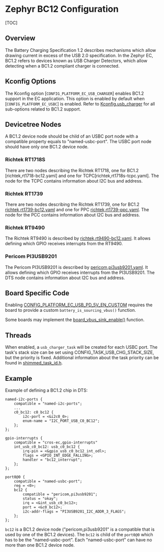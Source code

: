 # Zephyr BC12 Configuration

[TOC]

## Overview

The Battery Charging Specification 1.2 describes mechanisms which allow drawing
current in excess of the USB 2.0 specification. In the Zephyr EC, BC1.2 refers
to devices known as USB Charger Detectors, which allow detecting when a BC1.2
compliant charger is connected.

## Kconfig Options

The Kconfig option [`CONFIG_PLATFORM_EC_USB_CHARGER`] enables BC1.2 support in
the EC application. This option is enabled by default when
[`CONFIG_PLATFORM_EC_USBC`] is enabled. Refer to [Kconfig.usb_charger] for all
sub-options related to BC1.2 support.

## Devicetree Nodes

A BC1.2 device node should be child of an USBC port node with a compatible
property equals to "named-usbc-port". The USBC port node should have only one
BC1.2 device node.

### Richtek RT1718S

There are two nodes describing the Richtek RT1718, one for BC1.2
[richtek,rt1718-bc12.yaml] and one for TCPC[richtek,rt1718s-tcpc.yaml]. The node
for the TCPC contains information about I2C bus and address.

### Richtek RT1739

There are two nodes describing the Richtek RT1739, one for BC1.2
[richtek,rt1739-bc12.yaml] and one for PPC [richtek,rt1739-ppc.yaml]. The node
for the PCC contains information about I2C bus and address.

### Richtek RT9490

The Richtek RT9490 is described by [richtek,rt9490-bc12.yaml]. It allows
defining which GPIO receives interrupts from the RT9490.

### Pericom PI3USB9201

The Pericom PI3USB9201 is described by [pericom,pi3usb9201.yaml]. It allows
defining which GPIO receives interrupts from the PI3USB9201. The DTS node
contains information about I2C bus and address.

## Board Specific Code

Enabling [CONFIG_PLATFORM_EC_USB_PD_5V_EN_CUSTOM] requires the board to provide
a custom `battery_is_sourcing_vbus()` function.

Some boards may implement the [board_vbus_sink_enable()] function.

## Threads

When enabled, a `usb_charger_task` will be created for each USBC port.
The task's stack size can be set using CONFIG_TASK_USB_CHG_STACK_SIZE, but
the priority is fixed. Additional information about the task priority can be
found in [shimmed_task_id.h].

## Example

Example of defining a BC1.2 chip in DTS:

```
named-i2c-ports {
    compatible = "named-i2c-ports";
    ...
    c0_bc12: c0_bc12 {
        i2c-port = <&i2c0_0>;
        enum-name = "I2C_PORT_USB_C0_BC12";
    };
};

gpio-interrupts {
    compatible = "cros-ec,gpio-interrupts"
    int_usb_c0_bc12: usb_c0_bc12 {
        irq-pin = <&gpio_usb_c0_bc12_int_odl>;
        flags = <GPIO_INT_EDGE_FALLING>;
        handler = "bc12_interrupt";
    };
};

port0@0 {
    compatible = "named-usbc-port";
    reg = <0>;
    bc12 {
        compatible = "pericom,pi3usb9201";
        status = "okay";
        irq = <&int_usb_c0_bc12>;
        port = <&c0_bc12>;
        i2c-addr-flags = "PI3USB9201_I2C_ADDR_3_FLAGS";
    };
};
```

`bc12` is a BC1.2 device node ("pericom,pi3usb9201" is a compatible that is
used by one of the BC1.2 devices). The `bc12` is child of the `port0@0` which
has to be the "named-usbc-port". Each "named-usbc-port" can have no more than
one BC1.2 device node.

[Kconfig.usb_charger]: https://source.chromium.org/chromium/chromiumos/platform/ec/+/HEAD:zephyr/Kconfig.usb_charger
[richtek,rt1739-bc12.yaml]: https://source.chromium.org/chromium/chromiumos/platform/ec/+/HEAD:zephyr/dts/bindings/usbc/richtek,rt1739-bc12.yaml
[richtek,rt1739-ppc.yaml]: https://source.chromium.org/chromium/chromiumos/platform/ec/+/HEAD:zephyr/dts/bindings/usbc/richtek,rt1739-ppc.yaml
[richtek,rt9490-bc12.yaml]: https://source.chromium.org/chromium/chromiumos/platform/ec/+/HEAD:zephyr/dts/bindings/usbc/richtek,rt9490-bc12.yaml
[pericom,pi3usb9201.yaml]: https://source.chromium.org/chromium/chromiumos/platform/ec/+/HEAD:zephyr/dts/bindings/usbc/pericom,pi3usb9201.yaml
[shimmed_task_id.h]: https://source.chromium.org/chromium/chromiumos/platform/ec/+/HEAD:zephyr/shim/include/shimmed_task_id.h
[CONFIG_PLATFORM_EC_USB_PD_5V_EN_CUSTOM]: https://source.chromium.org/chromiumos/chromiumos/codesearch/+/main:src/platform/ec/zephyr/Kconfig.pd?q=%22PLATFORM_EC_USB_PD_5V_EN_CUSTOM%22
[board_vbus_sink_enable()]: https://source.chromium.org/chromiumos/chromiumos/codesearch/+/main:src/platform/ec/include/usb_charge.h?q=%22board_vbus_sink_enable%22
